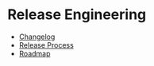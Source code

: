 # Release Engineering

- [Changelog](../release-engineering/changelog.md)
- [Release Process](../release-engineering/release-process.md)
- [Roadmap](../release-engineering/roadmap.md)
